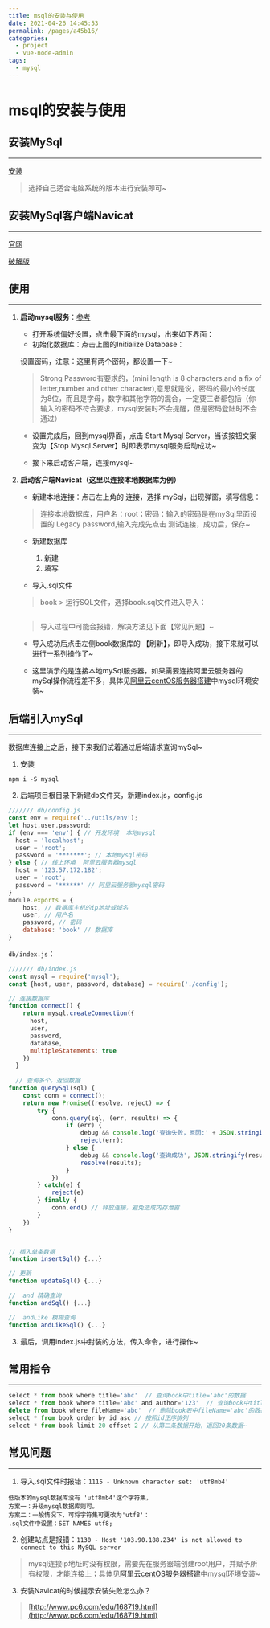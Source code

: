 ```yaml
---
title: msql的安装与使用
date: 2021-04-26 14:45:53
permalink: /pages/a45b16/
categories:
  - project
  - vue-node-admin
tags:
  - mysql
---
```

# msql的安装与使用


## 安装MySql
---
[安装](https://dev.mysql.com/downloads/mysql/)
> 选择自己适合电脑系统的版本进行安装即可~




## 安装MySql客户端Navicat
---
[官网](http://www.navicat.com.cn/products/navicat-for-mysql)

[破解版](http://www.pc6.com/mac/111878.html)


## 使用
---
1. **启动mysql服务**：[参考](https://blog.csdn.net/qq_25628891/article/details/88431942)

    - 打开系统偏好设置，点击最下面的mysql，出来如下界面：

    <img class="zoom-custom-imgs" :src="$withBase('/images/project/mysql001.png')" width="auto"/>


    - 初始化数据库：点击上图的Initialize Database：

    <img class="zoom-custom-imgs" :src="$withBase('/images/project/mysql002.png')" width="auto"/>

    设置密码，注意：这里有两个密码，都设置一下~

    > Strong Password有要求的，(mini length is 8 characters,and a fix of letter,number and other character),意思就是说，密码的最小的长度为8位，而且是字母，数字和其他字符的混合，一定要三者都包括（你输入的密码不符合要求，mysql安装时不会提醒，但是密码登陆时不会通过）


    - 设置完成后，回到mysql界面，点击 Start Mysql Server，当该按钮文案变为【Stop Mysql Server】时即表示mysql服务启动成功~

    - 接下来启动客户端，连接mysql~


2. **启动客户端Navicat（这里以连接本地数据库为例）**

    - 新建本地连接：点击左上角的 连接，选择 mySql，出现弹窗，填写信息：

    <img class="zoom-custom-imgs" :src="$withBase('/images/project/mysql003.png')" width="auto"/>

    > 连接本地数据库，用户名：root；密码：输入的密码是在mySql里面设置的 Legacy password,输入完成先点击 测试连接，成功后，保存~

    - 新建数据库
        1. 新建

        <img class="zoom-custom-imgs" :src="$withBase('/images/project/mysql004.png')" width="auto"/>

        2. 填写

        <img class="zoom-custom-imgs" :src="$withBase('/images/project/mysql005.png')" width="auto"/>

    - 导入.sql文件
    > book > 运行SQL文件，选择book.sql文件进入导入：

    <img class="zoom-custom-imgs" :src="$withBase('/images/project/mysql006.png')" width="auto"/>

    > 导入过程中可能会报错，解决方法见下面【常见问题】~

    - 导入成功后点击左侧book数据库的 【刷新】，即导入成功，接下来就可以进行一系列操作了~

    - 这里演示的是连接本地mySql服务器，如果需要连接阿里云服务器的mySql操作流程差不多，具体见[阿里云centOS服务器搭建](./aliyun-centos)中mysql环境安装~



## 后端引入mySql
---
数据库连接上之后，接下来我们试着通过后端请求查询mySql~

1. 安装
``` shell
npm i -S mysql
```

2. 后端项目根目录下新建db文件夹，新建index.js，config.js
```js
/////// db/config.js
const env = require('../utils/env');
let host,user,password;
if (env === 'env') { // 开发环境  本地mysql
  host = 'localhost';
  user = 'root';
  password = '*******'; // 本地mysql密码
} else { // 线上环境  阿里云服务器mysql
  host = '123.57.172.182';
  user = 'root';
  password = '******' // 阿里云服务器mysql密码
}
module.exports = {
    host, // 数据库主机的ip地址或域名
    user, // 用户名
    password, // 密码
    database: 'book' // 数据库
}
```

`db/index.js`：
```js 
/////// db/index.js
const mysql = require('mysql');
const {host, user, password, database} = require('./config');

// 连接数据库
function connect() {
    return mysql.createConnection({
      host,
      user,
      password,
      database,
      multipleStatements: true
    })
  }
  
  // 查询多个，返回数据
function querySql(sql) {
    const conn = connect();
    return new Promise((resolve, reject) => {
        try {
            conn.query(sql, (err, results) => {
                if (err) {
                    debug && console.log('查询失败，原因:' + JSON.stringify(err))
                    reject(err);
                } else {
                    debug && console.log('查询成功', JSON.stringify(results))
                    resolve(results);
                }
            })
        } catch(e) {
            reject(e)
        } finally {
            conn.end() // 释放连接，避免造成内存泄露
        }
    })
}


// 插入单条数据
function insertSql() {...}

// 更新
function updateSql() {...}

//  and 精确查询
function andSql() {...}

//  andLike 模糊查询
function andLikeSql() {...}
```

3. 最后，调用index.js中封装的方法，传入命令，进行操作~



## 常用指令
---
``` js
select * from book where title='abc'  // 查询book中title='abc'的数据
select * from book where title='abc' and author='123'  // 查询book中title='abc'且author='123'的数据
delete from book where fileName='abc'  // 删除book表中fileName='abc'的数据
select * from book order by id asc // 按照id正序排列
select * from book limit 20 offset 2 // 从第二条数据开始，返回20条数据~
```


## 常见问题
---
1. 导入.sql文件时报错：`1115 - Unknown character set: 'utf8mb4'`
```
低版本的mysql数据库没有 'utf8mb4'这个字符集，
方案一：升级mysql数据库则可。
方案二：一般情况下，可将字符集可更改为'utf8'：
.sql文件中设置：SET NAMES utf8;
```

2. 创建站点是报错：`1130 - Host '103.90.188.234' is not allowed to connect to this MySQL server`
> mysql连接ip地址时没有权限，需要先在服务器端创建root用户，并赋予所有权限，才能连接上；具体见[阿里云centOS服务器搭建](./aliyun-centos)中mysql环境安装~

3. 安装Navicat的时候提示安装失败怎么办？
> [http://www.pc6.com/edu/168719.html](http://www.pc6.com/edu/168719.html)




<fix-link label="Back" href="/project/vue-node-admin/"></fix-link>


<!-- 2021-04-26 -->




